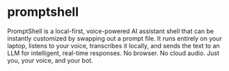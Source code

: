 # promptshell
PromptShell is a local-first, voice-powered AI assistant shell that can be instantly customized by swapping out a prompt file. It runs entirely on your laptop, listens to your voice, transcribes it locally, and sends the text to an LLM for intelligent, real-time responses.  No browser. No cloud audio. Just you, your voice, and your bot.
